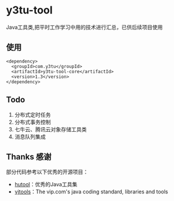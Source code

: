# y3tu-tool
Java工具类,把平时工作学习中用的技术进行汇总，已供后续项目使用

## 使用

    <dependency>
      <groupId>com.y3tu</groupId>
      <artifactId>y3tu-tool-core</artifactId>
      <version>1.3</version>
    </dependency>
    
## Todo
1. 分布式定时任务  
2. 分布式事务控制  
3. 七牛云、腾讯云对象存储工具类  
4. 消息队列集成


## Thanks 感谢

部分代码参考以下优秀的开源项目：

- [hutool](https://gitee.com/loolly/hutool)：优秀的Java工具集
- [vjtools](https://github.com/vipshop/vjtools)：The vip.com's java coding standard, libraries and tools


